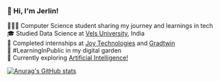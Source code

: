 <!-- Level 1: Simple bio and stats -->

### 👋 Hi, I'm Jerlin!

👩🏻‍💻 Computer Science student sharing my journey and learnings in tech  
🎓 Studied Data Science at [Vels University](https://g.co/kgs/KQYynwo), India  
💼 Completed internships at [Joy Technologies](https://g.co/kgs/LLEa4ct) and [Gradtwin](https://g.co/kgs/PcLbNFs)  
🌱 #LearningInPublic in my digital garden  
🤖 Currently exploring [Artificial Intelligence!](https://pudding.cool/2024/07/ai/)

[![Anurag's GitHub stats](https://github-readme-stats.vercel.app/api?username=jerlintech&count_private=true&show_icons=true&theme=radical&hide_rank=false)](https://github.com/anuraghazra/github-readme-stats)
